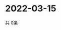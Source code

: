 # 2022-03-15
  共 0条

  <!-- BEGIN -->
  <!-- 最后更新时间Tue Mar 15 2022 04:08:00 GMT+0000 (Coordinated Universal Time) -->
  
  <!-- END -->
  
  